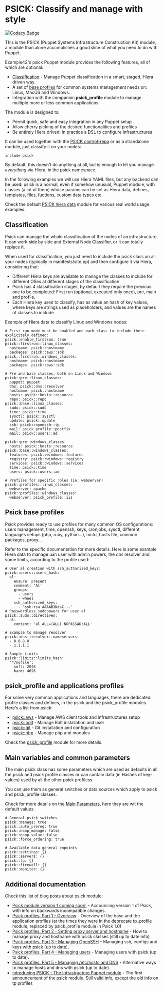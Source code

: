 # PSICK: Classify and manage with style

[![Codacy Badge](https://app.codacy.com/project/badge/Grade/217fe49678574788b28ef3fc71c6fa47)](https://www.codacy.com/gh/example42/puppet-psick/dashboard?utm_source=github.com&utm_medium=referral&utm_content=example42/puppet-psick&utm_campaign=Badge_Grade)

This is the PSICK (Puppet Systems Infrastructure Construction Kit) module, a module than alone accomplishes a good slice of what you need to do with Puppet.

Example42's psick Puppet module provides the following features, all of which are optional:

-   [Classification](docs/classification.md) - Manage Puppet classification in a smart, staged, Hiera driven way.
-   A set of [base profiles](docs/profiles.md) for common systems management needs on: Linux, MacOS and Windows. 
-   Integration with the companion **psick_profile** module to manage multiple more or less common applications

The module is designed to:

-   Permit quick, safe and easy integration in any Puppet setup
-   Allow cherry picking of the desired functionalities and profiles
-   Be entirely Hiera driven: In practice a DSL to configure infrastructures

It can be used together with the [PSICK control-repo](https://github.com/example42/psick) or as a strandalone module, just classify it on your nodes:

    include psick

By default, this doesn't do anything at all, but is enough to let you manage _everything_ via Hiera, in the psick namespace.

In the following examples we will use Hiera YAML files, but any backend can be used: psick is a normal, even if somehow unusual, Puppet module, with classes (a lot of them) whose params can be set as Hiera data, defines, templates, files, fuctions, custom data types etc.

Check the default [PSICK hiera data](https://github.com/example42/psick-hieradata) module for various real world usage examples.

## Classification

Psick can manage the whole classification of the nodes of an infrastructure. It can work side by side and External Node Classifier, or it can totally replace it.

When used for classification, you just need to include the psick class on all your nodes (typically in manifests/site.pp) and then configure it via Hiera, considering that:

-   Different Hiera keys are available to manage the classes to include for different OSes at different stages of the classification
-   Psick has 4 classification stages, by default they require the previous one to be completed: First run (optional, executed only once), pre, main and profile.
-   Each Hiera key used to classify, has as value an hash of key values, where keys are strings used as placeholders, and values are the names of classes to include.

Example of Hiera data to classifiy Linux and Windows nodes:

    # First run mode must be enabled and each class to include there explicitely defined:
    psick::enable_firstrun: true
    psick::firstrun::linux_classes:
      hostname: psick::hostname
      packages: psick::aws::sdk
    psick::firstrun::windows_classes:
      hostname: psick::hostname
      packages: psick::aws::sdk

    # Pre and base classes, both on Linux and Windows
    psick::pre::linux_classes:
      puppet: puppet
      dns: psick::dns::resolver
      hostname: psick::hostname
      hosts: psick::hosts::resource
      repo: psick::repo
    psick::base::linux_classes:
      sudo: psick::sudo
      time: psick::time
      sysctl: psick::sysctl
      update: psick::update
      ssh: psick::openssh::tp
      mail: psick_profile::postfix
      mail: psick::users::ad

    psick::pre::windows_classes:
      hosts: psick::hosts::resource
    psick::base::windows_classes:
      features: psick::windows::features
      registry: psick::windows::registry
      services: psick::windows::services
      time: psick::time
      users: psick::users::ad

    # Profiles for specific roles (ie: webserver)
    psick::profiles::linux_classes:
      webserver: apache
    psick::profiles::windows_classes:
      webserver: psick_profile::iis

## Psick base profiles

Psick provides ready to use profiles for many common OS configurations: users management, time, openssh, keys, cronjobs, sysctl, different languages setups (php, ruby, python...), motd, hosts file, common packages, proxy... 

Refer to the specific documentation for more details. Here is some example Hiera data to manage uan user with admin powers, the dns resolver and some limits, according to the profile used:

    # User al creation with ssh_authorized_keys:
    psick::users::users_hash:
      al:
        ensure: present
        comment: 'Al'
        groups:
          - users
          - wheel
        ssh_authorized_keys:
          - 'ssh-rsa AAAAB3NzaC...'
    # Passwordless sudopowers for user al
    psick::sudo::directives:
      al:
        content: 'al ALL=(ALL) NOPASSWD:ALL'

    # Example to manage resolver
    psick::dns::resolver::nameservers:
      - 8.8.8.8
      - 1.1.1.1

    # Sample Limits
    psick::limits::limits_hash:
      '*/nofile':
        soft: 2048
        hard: 4096

## psick_profile and applications profiles

For some very common applications and languages, there are dedicated profile classes and defines, in the psick and the psick_profile modules. Here's a list from psick:

-   [psick::aws](docs/aws.md) - Manage AWS client tools and infrastructures setup
-   [psick::bolt](docs/bolt.md) - Manage Bolt installation and user
-   [psick::git](docs/git.md) - Git installation and configuration
-   [psick::php](docs/php.md) - Manage php and modules

Check the [psick_profile](https://github.com/example42/puppet-psick_profile) module for more details.
## Main variables and common parameters

The main psick class has some parameters which are used as defaults in all the psick and psick profile classes or can contain data (in Hashes of key-values) used by all the other psick profiless

You can use them as general switches or data sources which apply to psick and psick_profile classes.

Check for more details on the [Main Parameters](docs/main_parameters.md), here they are wit the default values:

    # General psick switches
    psick::manage: true
    psick::auto_prereq: true
    psick::noop_manage: false
    psick::noop_value: false
    psick::force_ordering: true

    # Available data general enpoints
    psick::settings: {}
    psick::servers: {}
    psick::tp: {}
    psick::firewall: {}
    psick::monitor: {}

## Additional documentation

Check this list of blog posts about psick module:

  - [Psick module version 1 coming soon!](https://blog.example42.com/2022/05/23/psick-version-one-coming-soon/) - Accouncing version 1 of Psick, with info on backwards incompatible changes.
  - [Psick profiles. Part 1 - Overview](https://blog.example42.com/2018/11/12/psick_profiles_part_1_overview/) - Overview of the base and the application profiles (at the times they were in the deprecate tp_profile module, replaced by psick_profile module in Psick 1.0)
  - [Psick profiles. Part 2 - Setting proxy server and hostname](https://blog.example42.com/2018/11/19/psick_profiles_part_2_proxy_and_hostname_settings/) - How to manage proxy and hostname with psick classes (still up to date info)
  - [Psick profiles. Part 3 - Managing OpenSSH](https://blog.example42.com/2018/12/03/psick_profiles_part_3_openssh/) - Managing ssh, configs and keys with psick (up to date).
  - [Psick profiles. Part 4 - Managing users](https://blog.example42.com/2018/12/10/psick_profiles_part_4_users/) - Managing users with psick (up to date).
  - [Psick profiles. Part 5 - Managing /etc/hosts and DNS](https://blog.example42.com/2018/12/17/psick_profiles_part_5_hosts_and_dns/) - Alternative ways to manage hosts and dns with psick (up to date).
  - [Introducing PSICK - The Infrastructure Puppet module](https://blog.example42.com/2017/10/08/introducing-psick-infrastructure-module/) - The first announcement of the psick module. Still valid info, except the old info on tp profiles